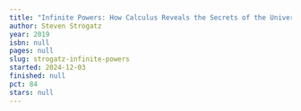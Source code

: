 ```yaml
---
title: "Infinite Powers: How Calculus Reveals the Secrets of the Universe"
author: Steven Strogatz
year: 2019
isbn: null
pages: null
slug: strogatz-infinite-powers
started: 2024-12-03
finished: null
pct: 84
stars: null
---
```


